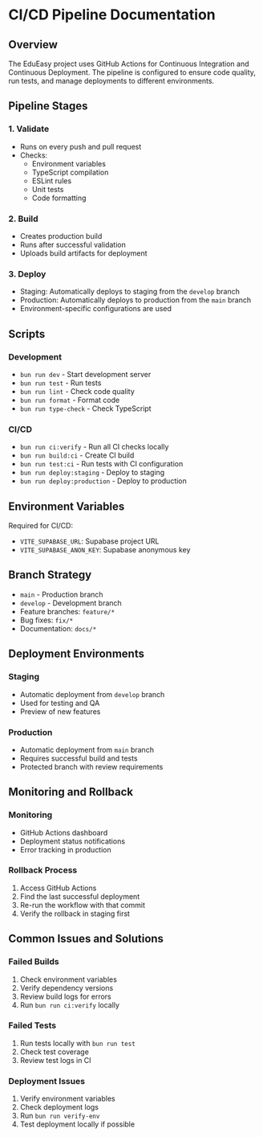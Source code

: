 # CI/CD Pipeline Documentation

## Overview

The EduEasy project uses GitHub Actions for Continuous Integration and Continuous Deployment. The
pipeline is configured to ensure code quality, run tests, and manage deployments to different
environments.

## Pipeline Stages

### 1. Validate

- Runs on every push and pull request
- Checks:
  - Environment variables
  - TypeScript compilation
  - ESLint rules
  - Unit tests
  - Code formatting

### 2. Build

- Creates production build
- Runs after successful validation
- Uploads build artifacts for deployment

### 3. Deploy

- Staging: Automatically deploys to staging from the `develop` branch
- Production: Automatically deploys to production from the `main` branch
- Environment-specific configurations are used

## Scripts

### Development

- `bun run dev` - Start development server
- `bun run test` - Run tests
- `bun run lint` - Check code quality
- `bun run format` - Format code
- `bun run type-check` - Check TypeScript

### CI/CD

- `bun run ci:verify` - Run all CI checks locally
- `bun run build:ci` - Create CI build
- `bun run test:ci` - Run tests with CI configuration
- `bun run deploy:staging` - Deploy to staging
- `bun run deploy:production` - Deploy to production

## Environment Variables

Required for CI/CD:

- `VITE_SUPABASE_URL`: Supabase project URL
- `VITE_SUPABASE_ANON_KEY`: Supabase anonymous key

## Branch Strategy

- `main` - Production branch
- `develop` - Development branch
- Feature branches: `feature/*`
- Bug fixes: `fix/*`
- Documentation: `docs/*`

## Deployment Environments

### Staging

- Automatic deployment from `develop` branch
- Used for testing and QA
- Preview of new features

### Production

- Automatic deployment from `main` branch
- Requires successful build and tests
- Protected branch with review requirements

## Monitoring and Rollback

### Monitoring

- GitHub Actions dashboard
- Deployment status notifications
- Error tracking in production

### Rollback Process

1. Access GitHub Actions
2. Find the last successful deployment
3. Re-run the workflow with that commit
4. Verify the rollback in staging first

## Common Issues and Solutions

### Failed Builds

1. Check environment variables
2. Verify dependency versions
3. Review build logs for errors
4. Run `bun run ci:verify` locally

### Failed Tests

1. Run tests locally with `bun run test`
2. Check test coverage
3. Review test logs in CI

### Deployment Issues

1. Verify environment variables
2. Check deployment logs
3. Run `bun run verify-env`
4. Test deployment locally if possible
